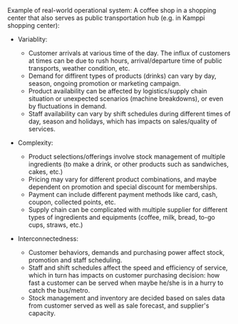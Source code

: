 Example of real-world operational system: A coffee shop in a shopping center that also serves as public transportation hub (e.g. in Kamppi shopping center):

- Variablity:

  - Customer arrivals at various time of the day. The influx of customers at times can be due to rush hours, arrival/departure time of public transports, weather condition, etc.
  - Demand for diffirent types of products (drinks) can vary by day, season, ongoing promotion or marketing campaign.
  - Product availability can be affected by logistics/supply chain situation or unexpected scenarios (machine breakdowns), or even by fluctuations in demand.
  - Staff availability can vary by shift schedules during different times of day, season and holidays, which has impacts on sales/quality of services.

- Complexity:

  - Product selections/offerings involve stock management of multiple ingredients (to make a drink, or other products such as sandwiches, cakes, etc.)
  - Pricing may vary for different product combinations, and maybe dependent on promotion and special discount for memberships.
  - Payment can include different payment methods like card, cash, coupon, collected points, etc.
  - Supply chain can be complicated with multiple supplier for different types of ingredients and equipments (coffee, milk, bread, to-go cups, straws, etc.)

- Interconnectedness:
  - Customer behaviors, demands and purchasing power affect stock, promotion and staff scheduling.
  - Staff and shift schedules affect the speed and efficiency of service, which in turn has impacts on customer purchasing decision: how fast a customer can be served when maybe he/she is in a hurry to catch the bus/metro.
  - Stock management and inventory are decided based on sales data from customer served as well as sale forecast, and supplier's capacity.

